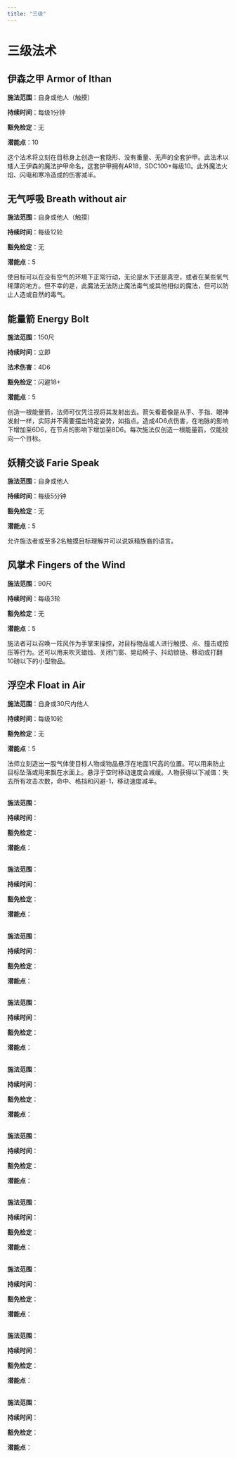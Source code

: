```yaml
---
title: "三级"
---
```

# 三级法术

## 伊森之甲 Armor of Ithan

**施法范围**：自身或他人（触摸）

**持续时间**：每级1分钟

**豁免检定**：无

**潜能点**：10

这个法术将立刻在目标身上创造一套隐形、没有重量、无声的全套护甲。此法术以矮人王伊森的魔法护甲命名，这套护甲拥有AR18，SDC100+每级10。此外魔法火焰、闪电和寒冷造成的伤害减半。

## 无气呼吸 Breath without air

**施法范围**：自身或他人（触摸）

**持续时间**：每级12轮

**豁免检定**：无

**潜能点**：5

使目标可以在没有空气的环境下正常行动，无论是水下还是真空，或者在某些氧气稀薄的地方。但不幸的是，此魔法无法防止魔法毒气或其他相似的魔法，但可以防止人造或自然的毒气。

## 能量箭 Energy Bolt

**施法范围**：150尺

**持续时间**：立即

**法术伤害**：4D6

**豁免检定**：闪避18+

**潜能点**：5

创造一根能量箭，法师可仅凭注视将其发射出去。箭矢看着像是从手、手指、眼神发射一样，实际并不需要摆出特定姿势，如指点。造成4D6点伤害，在地脉的影响下增加至6D6，在节点的影响下增加至8D6。每次施法仅创造一根能量箭，仅能投向一个目标。

## 妖精交谈 Farie Speak

**施法范围**：自身或他人

**持续时间**：每级5分钟

**豁免检定**：无

**潜能点**：5

允许施法者或至多2名触摸目标理解并可以说妖精族裔的语言。

## 风掌术 Fingers of the Wind

**施法范围**：90尺

**持续时间**：每级3轮

**豁免检定**：无

**潜能点**：5

施法者可以召唤一阵风作为手掌来操控，对目标物品或人进行触摸、点、撞击或按压等行为。还可以用来吹灭蜡烛、关闭门窗、晃动椅子、抖动锁链、移动或打翻10磅以下的小型物品。

## 浮空术 Float in Air

**施法范围**：自身或30尺内他人

**持续时间**：每级10轮

**豁免检定**：无

**潜能点**：5

法师立刻造出一股气体使目标人物或物品悬浮在地面1尺高的位置。可以用来防止目标坠落或用来飘在水面上。悬浮于空时移动速度会减缓。人物获得以下减值：失去所有攻击次数，命中、格挡和闪避-1，移动速度减半。

## 

**施法范围**：

**持续时间**：

**豁免检定**：

**潜能点**：


## 

**施法范围**：

**持续时间**：

**豁免检定**：

**潜能点**：


## 

**施法范围**：

**持续时间**：

**豁免检定**：

**潜能点**：


## 

**施法范围**：

**持续时间**：

**豁免检定**：

**潜能点**：


## 

**施法范围**：

**持续时间**：

**豁免检定**：

**潜能点**：


## 

**施法范围**：

**持续时间**：

**豁免检定**：

**潜能点**：


## 

**施法范围**：

**持续时间**：

**豁免检定**：

**潜能点**：


## 

**施法范围**：

**持续时间**：

**豁免检定**：

**潜能点**：


## 

**施法范围**：

**持续时间**：

**豁免检定**：

**潜能点**：


## 

**施法范围**：

**持续时间**：

**豁免检定**：

**潜能点**：



